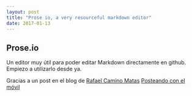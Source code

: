 ```yaml
---
layout: post
title: "Prose io, a very resourceful markdown editor"
date: 2017-01-13
---
```

## Prose.io
Un editor muy útil para poder editar Markdown directamente en github. Empiezo a utilizarlo desde ya.

Gracias a un post en el blog de [Rafael Camino Matas](https://blog.cominoilustracion.com/) [Posteando con el móvil](https://blog.cominoilustracion.com/posteando-con-el-m%C3%B3vil/)